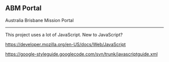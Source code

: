 ABM Portal
---------------------------------
Australia Brisbane Mission Portal


---------------------------------
This project uses a lot of JavaScript. New to JavaScript?

https://developer.mozilla.org/en-US/docs/Web/JavaScript

https://google-styleguide.googlecode.com/svn/trunk/javascriptguide.xml